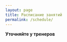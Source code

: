 ```yaml
---
layout: page
title: Расписание занятий
permalink: /schedule/
---
```


**Уточняйте у тренеров**

<div id="info" ></div>
<script>
	window.updateSchedule(getDefSchedule());
</script>
